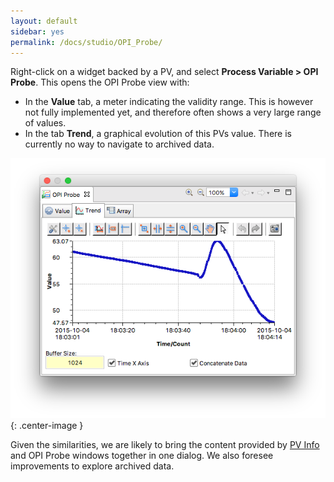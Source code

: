 ```yaml
---
layout: default
sidebar: yes
permalink: /docs/studio/OPI_Probe/
---
```


Right-click on a widget backed by a PV, and select **Process Variable > OPI Probe**. This opens the OPI Probe view with:

* In the **Value** tab, a meter indicating the validity range. This is however not fully implemented yet, and therefore often shows a very large range of values.
* In the tab **Trend**, a graphical evolution of this PVs value. There is currently no way to navigate to archived data.

![OPI Probe](/assets/studio/opi-probe.png){: .center-image }

<div class="hint">
    Given the similarities, we are likely to bring the content provided by <a href="/docs/studio/PV_Info">PV Info</a> and OPI Probe windows together in one dialog. We also foresee improvements to explore archived data.
</div>
